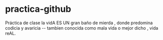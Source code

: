 # practica-github
 Práctica de clase
la vidA ES UN gran baño de mierda , donde predomina codicia y avaricia -- tambien conocida como mala vida o mejor dicho , vida reAL.